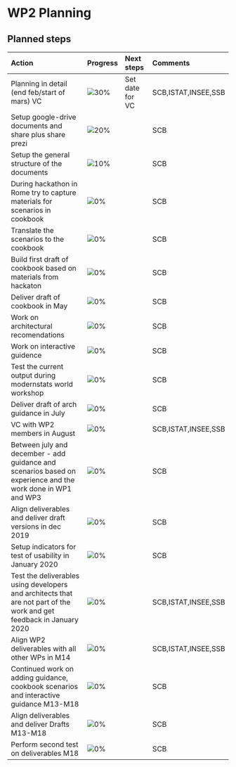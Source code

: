# WP2 Planning

## Planned steps

| Action  | Progress | Next steps | Comments |
|:--|:--|:--|:--|
|Planning in detail (end feb/start of mars) VC|![30%](http://progressed.io/bar/30)|Set date for VC|SCB,ISTAT,INSEE,SSB|
|Setup google-drive documents and share plus share prezi|![20%](http://progressed.io/bar/20)||SCB|
|Setup the general structure of the documents|![10%](http://progressed.io/bar/10)||SCB|
|During hackathon in Rome try to capture materials for scenarios in cookbook |![0%](http://progressed.io/bar/0)||SCB|
|Translate the scenarios to the cookbook |![0%](http://progressed.io/bar/0)||SCB|
|Build first draft of cookbook based on materials from hackaton |![0%](http://progressed.io/bar/0)||SCB|
|Deliver draft of cookbook in May |![0%](http://progressed.io/bar/0)||SCB|
|Work on architectural recomendations |![0%](http://progressed.io/bar/0)||SCB|
|Work on interactive guidence |![0%](http://progressed.io/bar/0)||SCB|
|Test the current output during modernstats world workshop |![0%](http://progressed.io/bar/0)||SCB|
|Deliver draft of arch guidance in July |![0%](http://progressed.io/bar/0)||SCB|
|VC with WP2 members in August|![0%](http://progressed.io/bar/0)||SCB,ISTAT,INSEE,SSB|
|Between july and december - add guidance and scenarios based on experience and the work done in WP1 and WP3 |![0%](http://progressed.io/bar/0)||SCB|
| Align deliverables and deliver draft versions in dec 2019 |![0%](http://progressed.io/bar/0)||SCB|
|Setup indicators for test of usability in January 2020  |![0%](http://progressed.io/bar/0)||SCB|
|Test the deliverables using developers and architects that are not part of the work and get feedback in January 2020  |![0%](http://progressed.io/bar/0)||SCB,ISTAT,INSEE,SSB|
|Align WP2 deliverables with all other WPs in M14  |![0%](http://progressed.io/bar/0)||SCB,ISTAT,INSEE,SSB|
|Continued work on adding guidance, cookbook scenarios and interactive guidance M13-M18 |![0%](http://progressed.io/bar/0)||SCB |
|Align deliverables and deliver Drafts M13-M18 |![0%](http://progressed.io/bar/0)||SCB |
|Perform second test on deliverables M18 |![0%](http://progressed.io/bar/0)||SCB |
